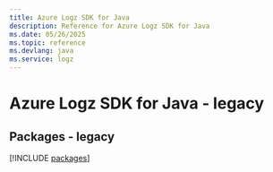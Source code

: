 ```yaml
---
title: Azure Logz SDK for Java
description: Reference for Azure Logz SDK for Java
ms.date: 05/26/2025
ms.topic: reference
ms.devlang: java
ms.service: logz
---
```

# Azure Logz SDK for Java - legacy
## Packages - legacy
[!INCLUDE [packages](logz-index.md)]